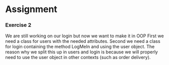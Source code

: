 Assignment
==========

### Exercise 2
We are still working on our login but now we want to make it in OOP
First we need a class for users with the needed attributes.
Second we need a class for login containing the method LogMeIn and using
the user object.
The reason why we split this up in users and login is because we will properly
need to use the user object in other contexts (such as order delivery).
